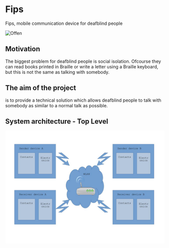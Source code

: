 # Fips
Fips, mobile communication device for deafblind people

![Offen](https://github.com/HWuest/Fips/assets/101700554/03f06f5f-590f-4728-87d6-e03cab2cd4a7)

## Motivation
The biggest problem for deafblind people is social isolation.
Ofcourse they can read books printed in Braille or write a letter using a Braille keyboard, but this is not the same as talking with somebody.
## The aim of the project
is to provide a technical solution which allows deafblind people to talk with somebody as similar to a normal talk as possible. 
## System architecture - Top Level
![JPG image](assets/systemarchitecture.jpg)
